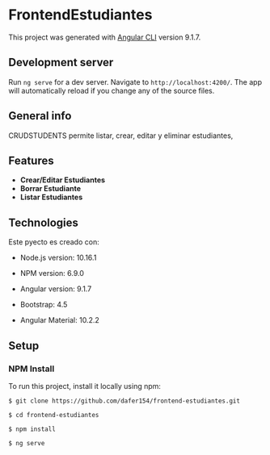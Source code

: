 # FrontendEstudiantes

This project was generated with [Angular CLI](https://github.com/angular/angular-cli) version 9.1.7.

## Development server

Run `ng serve` for a dev server. Navigate to `http://localhost:4200/`. The app will automatically reload if you change any of the source files.

## General info

CRUDSTUDENTS permite listar, crear, editar y eliminar estudiantes, 

## Features

* **Crear/Editar Estudiantes**
* **Borrar Estudiante**
* **Listar Estudiantes**

## Technologies

Este pyecto es creado con:

* Node.js version: 10.16.1

* NPM version: 6.9.0

* Angular version: 9.1.7

* Bootstrap: 4.5

* Angular Material: 10.2.2

## Setup

### NPM Install 

To run this project, install it locally using npm:

```
$ git clone https://github.com/dafer154/frontend-estudiantes.git

$ cd frontend-estudiantes

$ npm install

$ ng serve
```
